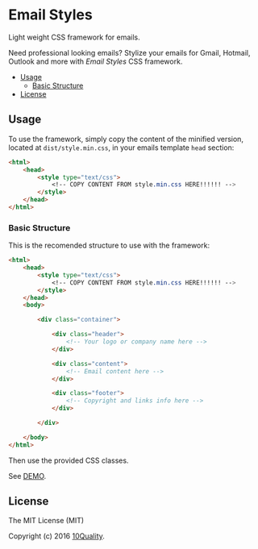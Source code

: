 # Email Styles

Light weight CSS framework for emails.

Need professional looking emails? Stylize your emails for Gmail, Hotmail, Outlook and more with *Email Styles* CSS framework.

-  [Usage](#usage)
    -  [Basic Structure](#basic-structure)
-  [License](#license)

## Usage

To use the framework, simply copy the content of the minified version, located at `dist/style.min.css`, in your emails template `head` section:

```html
<html>
    <head>
        <style type="text/css">
            <!-- COPY CONTENT FROM style.min.css HERE!!!!!! -->
        </style>
    </head>
</html>
```

### Basic Structure

This is the recomended structure to use with the framework:
```html
<html>
    <head>
        <style type="text/css">
            <!-- COPY CONTENT FROM style.min.css HERE!!!!!! -->
        </style>
    </head>
    <body>

        <div class="container">

            <div class="header">
                <!-- Your logo or company name here -->  
            </div>

            <div class="content">
                <!-- Email content here -->  
            </div>

            <div class="footer">
                <!-- Copyright and links info here -->  
            </div>

        </div>

    </body>
</html>
```

Then use the provided CSS classes.

See [DEMO](http://codepen.io/amostajo/pen/RRkygo).

## License

The MIT License (MIT)

Copyright (c) 2016 [10Quality](http://www.10quality.com/).